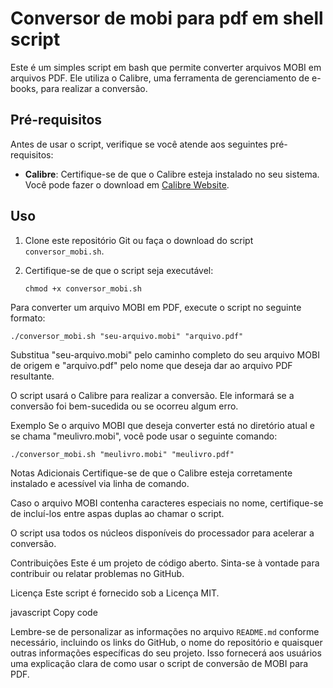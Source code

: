 # Conversor de mobi para pdf em shell script
Este é um simples script em bash que permite converter arquivos MOBI em arquivos PDF. Ele utiliza o Calibre, uma ferramenta de gerenciamento de e-books, para realizar a conversão.

## Pré-requisitos

Antes de usar o script, verifique se você atende aos seguintes pré-requisitos:

- **Calibre**: Certifique-se de que o Calibre esteja instalado no seu sistema. Você pode fazer o download em [Calibre Website](https://calibre-ebook.com/download).

## Uso

1. Clone este repositório Git ou faça o download do script `conversor_mobi.sh`.

2. Certifique-se de que o script seja executável:

   ```
   chmod +x conversor_mobi.sh
   ```
Para converter um arquivo MOBI em PDF, execute o script no seguinte formato:

```
./conversor_mobi.sh "seu-arquivo.mobi" "arquivo.pdf"
```
Substitua "seu-arquivo.mobi" pelo caminho completo do seu arquivo MOBI de origem e "arquivo.pdf" pelo nome que deseja dar ao arquivo PDF resultante.

O script usará o Calibre para realizar a conversão. Ele informará se a conversão foi bem-sucedida ou se ocorreu algum erro.

Exemplo
Se o arquivo MOBI que deseja converter está no diretório atual e se chama "meulivro.mobi", você pode usar o seguinte comando:

````
./conversor_mobi.sh "meulivro.mobi" "meulivro.pdf"
````
Notas Adicionais
Certifique-se de que o Calibre esteja corretamente instalado e acessível via linha de comando.

Caso o arquivo MOBI contenha caracteres especiais no nome, certifique-se de incluí-los entre aspas duplas ao chamar o script.

O script usa todos os núcleos disponíveis do processador para acelerar a conversão.

Contribuições
Este é um projeto de código aberto. Sinta-se à vontade para contribuir ou relatar problemas no GitHub.

Licença
Este script é fornecido sob a Licença MIT.

javascript
Copy code

Lembre-se de personalizar as informações no arquivo `README.md` conforme necessário, incluindo os links do GitHub, o nome do repositório e quaisquer outras informações específicas do seu projeto. Isso fornecerá aos usuários uma explicação clara de como usar o script de conversão de MOBI para PDF.




